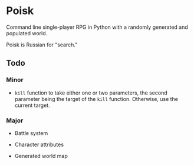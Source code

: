 Poisk
=====

Command line single-player RPG in Python with a randomly generated and populated world.

Poisk is Russian for "search."

Todo
----

### Minor

* `kill` function to take either one or two parameters, the second 
  parameter being the target of the `kill` function. Otherwise, use 
  the current target.

### Major

* Battle system

* Character attributes

* Generated world map
